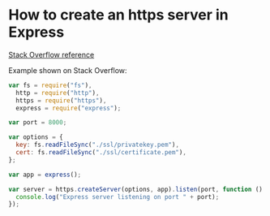 # How to create an https server in Express

[Stack Overflow reference](https://stackoverflow.com/questions/11804202/how-do-i-setup-a-ssl-certificate-for-an-express-js-server)

Example shown on Stack Overflow:

```javascript
var fs = require("fs"),
  http = require("http"),
  https = require("https"),
  express = require("express");

var port = 8000;

var options = {
  key: fs.readFileSync("./ssl/privatekey.pem"),
  cert: fs.readFileSync("./ssl/certificate.pem"),
};

var app = express();

var server = https.createServer(options, app).listen(port, function () {
  console.log("Express server listening on port " + port);
});
```
